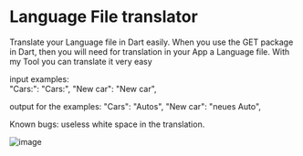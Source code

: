 # Language File translator
Translate your Language file in Dart easily. When you use the GET package in Dart, then you will need for translation in your App a Language file. With my Tool you can translate it very easy

input examples:          
  "Cars:": "Cars:",
  "New car": "New car",

output for the examples: 
  "Cars": "Autos",
  "New car": "neues Auto",

Known bugs: 
  useless white space in the translation.
  
![image](https://github.com/Paizee/language_file_translator/assets/99689902/43befd75-2ce1-446e-8844-2b86eaa3178f)
